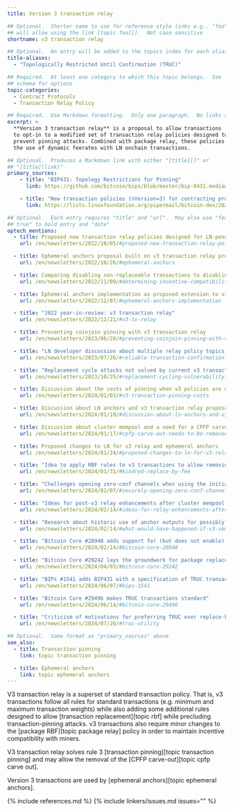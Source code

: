 ```yaml
---
title: Version 3 transaction relay

## Optional.  Shorter name to use for reference style links e.g., "foo"
## will allow using the link [topic foo][].  Not case sensitive
shortname: v3 transaction relay

## Optional.  An entry will be added to the topics index for each alias
title-aliases:
  - "Topologically Restricted Until Confirmation (TRUC)"

## Required.  At least one category to which this topic belongs.  See
## schema for options
topic-categories:
  - Contract Protocols
  - Transaction Relay Policy

## Required.  Use Markdown formatting.  Only one paragraph.  No links allowed.
excerpt: >
  **Version 3 transaction relay** is a proposal to allow transactions
  to opt-in to a modified set of transaction relay policies designed to
  prevent pinning attacks. Combined with package relay, these policies help enable
  the use of dynamic feerates with LN onchain transactions.

## Optional.  Produces a Markdown link with either "[title][]" or
## "[title](link)"
primary_sources:
    - title: "BIP431: Topology Restrictions for Pinning"
      link: https://github.com/bitcoin/bips/blob/master/bip-0431.mediawiki

    - title: "New transaction policies (nVersion=3) for contracting protocols"
      link: https://lists.linuxfoundation.org/pipermail/bitcoin-dev/2022-September/020937.html

## Optional.  Each entry requires "title" and "url".  May also use "feature:
## true" to bold entry and "date"
optech_mentions:
  - title: Proposed new transaction relay policies designed for LN-penalty
    url: /en/newsletters/2022/10/05/#proposed-new-transaction-relay-policies-designed-for-ln-penalty

  - title: Ephemeral anchors proposal built on v3 transaction relay proposal
    url: /en/newsletters/2022/10/26/#ephemeral-anchors

  - title: Comparing disabling non-replaceable transactions to disabling special v3 transaction relay rules
    url: /en/newsletters/2022/11/09/#determining-incentive-compatibility-isn-t-always-straightforward

  - title: Ephemeral anchors implementation as proposed extension to v3 transaction relay policy
    url: /en/newsletters/2022/12/07/#ephemeral-anchors-implementation

  - title: "2022 year-in-review: v3 transaction relay"
    url: /en/newsletters/2022/12/21/#v3-tx-relay

  - title: Preventing coinjoin pinning with v3 transaction relay
    url: /en/newsletters/2023/06/28/#preventing-coinjoin-pinning-with-v3-transaction-relay

  - title: "LN developer discussion about multiple relay policy topics, including v3 transaction relay"
    url: /en/newsletters/2023/07/26/#reliable-transaction-confirmation

  - title: "Replacement cycle attacks not solved by current v3 transaction relay policies"
    url: /en/newsletters/2023/10/25/#replacement-cycling-vulnerability-against-htlcs

  - title: Discussion about the costs of pinning when v3 policies are used
    url: /en/newsletters/2024/01/03/#v3-transaction-pinning-costs

  - title: Discussion about LN anchors and v3 transaction relay proposal
    url: /en/newsletters/2024/01/10/#discussion-about-ln-anchors-and-v3-transaction-relay-proposal

  - title: Discussion about cluster mempool and a need for a CPFP carve out replacement like v3 relay
    url: /en/newsletters/2024/01/17/#cpfp-carve-out-needs-to-be-removed

  - title: Proposed changes to LN for v3 relay and ephemeral anchors
    url: /en/newsletters/2024/01/24/#proposed-changes-to-ln-for-v3-relay-and-ephemeral-anchors

  - title: "Idea to apply RBF rules to v3 transactions to allow removing CPFP carve-out for cluster mempool"
    url: /en/newsletters/2024/01/31/#kindred-replace-by-fee

  - title: "Challenges opening zero-conf channels when using the initially allowed v3 transaction topology"
    url: /en/newsletters/2024/02/07/#securely-opening-zero-conf-channels-with-v3-transactions

  - title: "Ideas for post-v3 relay enhancements after cluster mempool is deployed"
    url: /en/newsletters/2024/02/14/#ideas-for-relay-enhancements-after-cluster-mempool-is-deployed

  - title: "Research about historic use of anchor outputs for possibly imbuing them with v3 properties"
    url: /en/newsletters/2024/02/14/#what-would-have-happened-if-v3-semantics-had-been-applied-to-anchor-outputs-a-year-ago

  - title: "Bitcoin Core #28948 adds support for (but does not enable) version 3 transaction relay"
    url: /en/newsletters/2024/02/14/#bitcoin-core-28948

  - title: "Bitcoin Core #29242 lays the groundwork for package replace by fee with v3-compatible packages"
    url: /en/newsletters/2024/04/03/#bitcoin-core-29242

  - title: "BIPs #1541 adds BIP431 with a specification of TRUC transactions"
    url: /en/newsletters/2024/06/07/#bips-1541

  - title: "Bitcoin Core #29496 makes TRUC transactions standard"
    url: /en/newsletters/2024/06/14/#bitcoin-core-29496

  - title: "Criticism of motivations for preferring TRUC over replace-by-feerate as a pinning solution"
    url: /en/newsletters/2024/07/26/#truc-utility

## Optional.  Same format as "primary_sources" above
see_also:
  - title: Transaction pinning
    link: topic transaction pinning

  - title: Ephemeral anchors
    link: topic ephemeral anchors
---
```

V3 transaction relay is a superset of standard transaction policy.
That is, v3 transactions follow all rules for standard transactions
(e.g. minimum and maximum transaction weights) while also adding some
additional rules designed to allow [transaction replacement][topic rbf]
while precluding transaction-pinning attacks. v3 transactions also
require minor changes to the [package RBF][topic package relay] policy in order to maintain
incentive compatibility with miners.

V3 transaction relay solves rule 3 [transaction pinning][topic transaction pinning]
and may allow the removal of the [CPFP carve-out][topic cpfp carve out].

Version 3 transactions are used by [ephemeral anchors][topic ephemeral anchors].

{% include references.md %}
{% include linkers/issues.md issues="" %}
